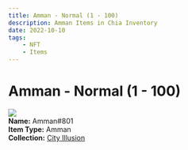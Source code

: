 ```yaml
---
title: Amman - Normal (1 - 100)
description: Amman Items in Chia Inventory
date: 2022-10-10
tags:
    - NFT
    - Items
---
```


# Amman - Normal (1 - 100)
<div class="item_thumbnail">
<img loading="lazy" src="https://vf3fu7miajg6av7wxxfq6xwjgro3uodtt4cvekuqltasbgxm.arweave.net/qX_ZafYgCTeBX9r3LD_17JNF26OHOfBVIqkFzBIJrsQ"><br/>
<div><strong>Name:</strong> Amman#801</div>
<div><strong>Item Type:</strong> Amman</div>
<div><strong>Collection:</strong> <a href="https://www.spacescan.io/xch/nft/collection/col1lend2dcn558km4wcwta4xnkfv3xpcmlp9kyt0m909emvfxechlyqdl5ndg">City Illusion</a></div>
</div>


